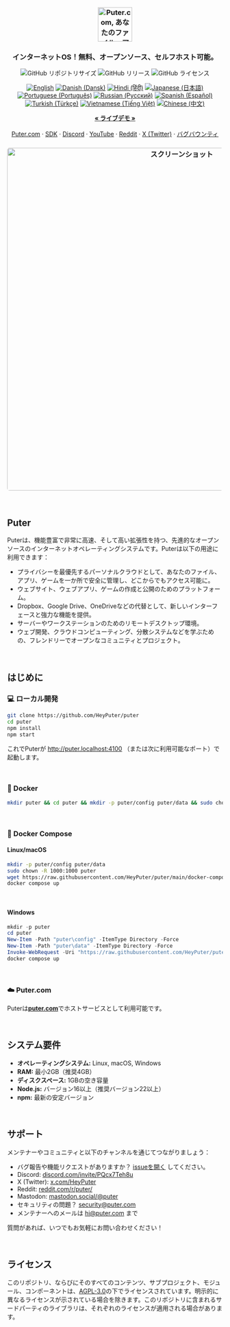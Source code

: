 
<h3 align="center"><img width="80" alt="Puter.com, あなたのファイル、アプリ、ゲームをどこからでもアクセス可能にするパーソナルクラウドコンピュータ" src="https://assets.puter.site/puter-logo.png"></h3>

<h3 align="center">インターネットOS！無料、オープンソース、セルフホスト可能。</h3>

<p align="center">
    <img alt="GitHub リポジトリサイズ" src="https://img.shields.io/github/repo-size/HeyPuter/puter"> <img alt="GitHub リリース" src="https://img.shields.io/github/v/release/HeyPuter/puter?label=%E6%9C%80%E6%96%B0%E3%83%90%E3%83%BC%E3%82%B8%E3%83%A7%E3%83%B3"> <img alt="GitHub ライセンス" src="https://img.shields.io/github/license/HeyPuter/puter">
</p>
<p align="center">
<a href="https://github.com/HeyPuter/puter/blob/main/README.md"><img alt="English" src="https://img.shields.io/badge/English-lightgrey"></a>
<a href="https://github.com/HeyPuter/puter/blob/main/doc/i18n/README.da.md"><img alt="Danish (Dansk)" src="https://img.shields.io/badge/Danish%20(Dansk)-lightgrey"></a>
<a href="https://github.com/HeyPuter/puter/blob/main/doc/i18n/README.hi.md"><img alt="Hindi (हिंदी)" src="https://img.shields.io/badge/Hindi%20(हिंदी)-lightgrey"></a>
<a href="https://github.com/HeyPuter/puter/blob/main/doc/i18n/README.jp.md"><img alt="Japanese (日本語)" src="https://img.shields.io/badge/Japanese%20(日本語)-lightgrey"></a>
<a href="https://github.com/HeyPuter/puter/blob/main/doc/i18n/README.pt.md"><img alt="Portuguese (Português)" src="https://img.shields.io/badge/Portuguese%20(Português)-lightgrey"></a>
<a href="https://github.com/HeyPuter/puter/blob/main/doc/i18n/README.ru.md"><img alt="Russian (Русский)" src="https://img.shields.io/badge/Russian%20(Русский)-lightgrey"></a>
<a href="https://github.com/HeyPuter/puter/blob/main/doc/i18n/README.es.md"><img alt="Spanish (Español)" src="https://img.shields.io/badge/Spanish%20(Español)-lightgrey"></a>
<a href="https://github.com/HeyPuter/puter/blob/main/doc/i18n/README.tr.md"><img alt="Turkish (Türkçe)" src="https://img.shields.io/badge/Turkish%20(Türkçe)-lightgrey"></a>
<a href="https://github.com/HeyPuter/puter/blob/main/doc/i18n/README.vi.md"><img alt="Vietnamese (Tiếng Việt)" src="https://img.shields.io/badge/Vietnamese%20(Tiếng%20Việt)-lightgrey"></a>
<a href="https://github.com/HeyPuter/puter/blob/main/doc/i18n/README.zh.md"><img alt="Chinese (中文)" src="https://img.shields.io/badge/Chinese%20(中文)-lightgrey"></a>
</p>
<p align="center">
    <a href="https://puter.com/"><strong>« ライブデモ »</strong></a>
    <br />
    <br />
    <a href="https://puter.com">Puter.com</a>
    ·
    <a href="https://docs.puter.com" target="_blank">SDK</a>
    ·
    <a href="https://discord.com/invite/PQcx7Teh8u">Discord</a>
    ·
    <a href="https://www.youtube.com/@EricsPuterVideos">YouTube</a>
    ·
    <a href="https://reddit.com/r/puter">Reddit</a>
    ·
    <a href="https://twitter.com/HeyPuter">X (Twitter)</a>
    ·
    <a href="https://hackerone.com/puter_h1b">バグバウンティ</a>
</p>

<h3 align="center"><img width="800" style="border-radius:5px;" alt="スクリーンショット" src="https://assets.puter.site/puter.com-screenshot-3.webp"></h3>

<br/>

## Puter

Puterは、機能豊富で非常に高速、そして高い拡張性を持つ、先進的なオープンソースのインターネットオペレーティングシステムです。Puterは以下の用途に利用できます：

- プライバシーを最優先するパーソナルクラウドとして、あなたのファイル、アプリ、ゲームを一か所で安全に管理し、どこからでもアクセス可能に。
- ウェブサイト、ウェブアプリ、ゲームの作成と公開のためのプラットフォーム。
- Dropbox、Google Drive、OneDriveなどの代替として、新しいインターフェースと強力な機能を提供。
- サーバーやワークステーションのためのリモートデスクトップ環境。
- ウェブ開発、クラウドコンピューティング、分散システムなどを学ぶための、フレンドリーでオープンなコミュニティとプロジェクト。

<br/>

## はじめに


### 💻 ローカル開発

```bash
git clone https://github.com/HeyPuter/puter
cd puter
npm install
npm start
```

これでPuterが http://puter.localhost:4100 （または次に利用可能なポート）で起動します。

<br/>

### 🐳 Docker

```bash
mkdir puter && cd puter && mkdir -p puter/config puter/data && sudo chown -R 1000:1000 puter && docker run --rm -p 4100:4100 -v `pwd`/puter/config:/etc/puter -v `pwd`/puter/data:/var/puter  ghcr.io/heyputer/puter
```

<br/>

### 🐙 Docker Compose

#### Linux/macOS
```bash
mkdir -p puter/config puter/data
sudo chown -R 1000:1000 puter
wget https://raw.githubusercontent.com/HeyPuter/puter/main/docker-compose.yml
docker compose up
```
<br/>

#### Windows

```powershell
mkdir -p puter
cd puter
New-Item -Path "puter\config" -ItemType Directory -Force
New-Item -Path "puter\data" -ItemType Directory -Force
Invoke-WebRequest -Uri "https://raw.githubusercontent.com/HeyPuter/puter/main/docker-compose.yml" -OutFile "docker-compose.yml"
docker compose up
```
<br/>

### ☁️ Puter.com

Puterは[**puter.com**](https://puter.com)でホストサービスとして利用可能です。

<br/>

## システム要件

- **オペレーティングシステム:** Linux, macOS, Windows
- **RAM:** 最小2GB（推奨4GB）
- **ディスクスペース:** 1GBの空き容量
- **Node.js:** バージョン16以上（推奨バージョン22以上）
- **npm:** 最新の安定バージョン

<br/>

## サポート

メンテナーやコミュニティと以下のチャンネルを通じてつながりましょう：

- バグ報告や機能リクエストがありますか？ [issueを開く](https://github.com/HeyPuter/puter/issues/new/choose) してください。
- Discord: [discord.com/invite/PQcx7Teh8u](https://discord.com/invite/PQcx7Teh8u)
- X (Twitter): [x.com/HeyPuter](https://x.com/HeyPuter)
- Reddit: [reddit.com/r/puter/](https://www.reddit.com/r/puter/)
- Mastodon: [mastodon.social/@puter](https://mastodon.social/@puter)
- セキュリティの問題？ [security@puter.com](mailto:security@puter.com)
- メンテナーへのメールは [hi@puter.com](mailto:hi@puter.com) まで

質問があれば、いつでもお気軽にお問い合わせください！

<br/>

## ライセンス

このリポジトリ、ならびにそのすべてのコンテンツ、サブプロジェクト、モジュール、コンポーネントは、[AGPL-3.0](https://github.com/HeyPuter/puter/blob/main/LICENSE.txt)の下でライセンスされています。明示的に異なるライセンスが示されている場合を除きます。このリポジトリに含まれるサードパーティのライブラリは、それぞれのライセンスが適用される場合があります。

<br/>
